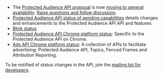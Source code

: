 *  The [Protected Audience API proposal](https://github.com/WICG/turtledove/blob/master/FLEDGE.md) is now [moving to general availability](/blog/privacy-sandbox-launch/).
   [Raise questions and follow discussion](https://github.com/WICG/turtledove/issues).
*  [Protected Audience API status of pending capabilities](/docs/privacy-sandbox/protected-audience-api/feature-status/) details changes and enhancements to the Protected Audience API API and features.
*  [Blink status](https://groups.google.com/a/chromium.org/g/blink-dev/search?q=fledge)
*  [Protected Audience API Chrome platform status](https://chromestatus.com/feature/5733583115255808): Specific to the Protected Audience API on Chrome.
*  [Ads API Chrome platform status](https://chromestatus.com/feature/5100526168440832): A collection of APIs to facilitate advertising: Protected Audience API, Topics, Fenced Frames and Attribution Reporting.


To be notified of status changes in the API, join the [mailing list for
developers](https://groups.google.com/u/3/a/chromium.org/g/fledge-api-announce).
